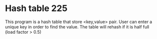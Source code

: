 # Hash table 225

This program is a hash table that store <key,value> pair.
User can enter a unique key in order to find the value.
The table will rehash if it is half full (load factor > 0.5)
